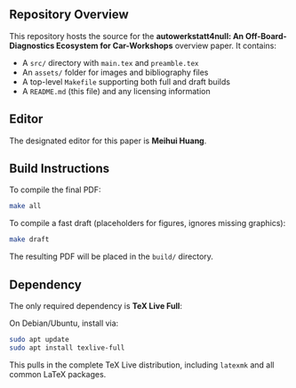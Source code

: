 ## Repository Overview

This repository hosts the source for the **autowerkstatt4null: An Off-Board-Diagnostics Ecosystem for Car-Workshops** overview paper. It contains:

* A `src/` directory with `main.tex` and `preamble.tex`
* An `assets/` folder for images and bibliography files
* A top-level `Makefile` supporting both full and draft builds
* A `README.md` (this file) and any licensing information

## Editor

The designated editor for this paper is **Meihui Huang**.

## Build Instructions

To compile the final PDF:

```bash
make all
```

To compile a fast draft (placeholders for figures, ignores missing graphics):

```bash
make draft
```

The resulting PDF will be placed in the `build/` directory.

## Dependency

The only required dependency is **TeX Live Full**:

On Debian/Ubuntu, install via:

```bash
sudo apt update
sudo apt install texlive-full
```

This pulls in the complete TeX Live distribution, including `latexmk` and all common LaTeX packages.
